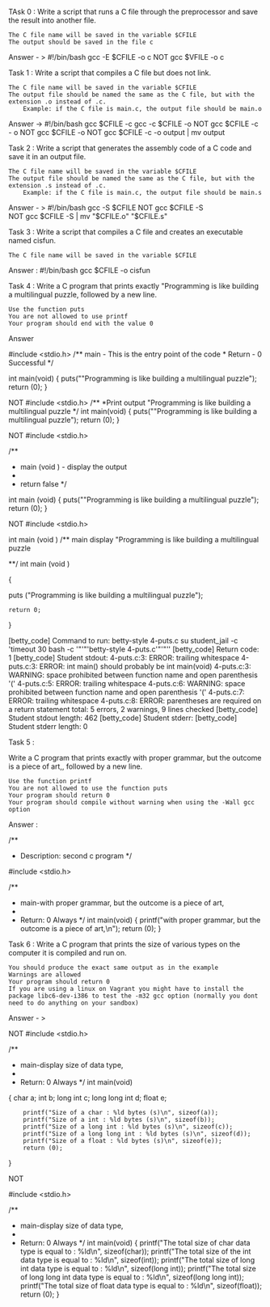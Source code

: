 TAsk 0 : Write a script that runs a C file through the preprocessor and save the result into another file.

    The C file name will be saved in the variable $CFILE
    The output should be saved in the file c
 
Answer - > 
 #!/bin/bash 
gcc -E $CFILE -o  c 
NOT gcc $VFILE -o c  


Task 1 : Write a script that compiles a C file but does not link.

    The C file name will be saved in the variable $CFILE
    The output file should be named the same as the C file, but with the extension .o instead of .c.
        Example: if the C file is main.c, the output file should be main.o

Answer -> #!/bin/bash 
	gcc $CFILE -c 
	gcc -c $CFILE -o
NOT 	gcc $CFILE -c - o 
NOT	gcc $CFILE -o 
NOT	gcc $CFILE -c -o output | mv output

Task 2 : Write a script that generates the assembly code of a C code and save it in an output file.

    The C file name will be saved in the variable $CFILE
    The output file should be named the same as the C file, but with the extension .s instead of .c.
        Example: if the C file is main.c, the output file should be main.s

Answer - > #!/bin/bash 
	gcc -S $CFILE
NOT 	gcc $CFILE -S	
NOT	gcc $CFILE -S | mv "$CFILE.o" "$CFILE.s"

Task 3 : Write a script that compiles a C file and creates an executable named cisfun.

    The C file name will be saved in the variable $CFILE

Answer : #!/bin/bash 
	gcc $CFILE -o cisfun 

Task 4 : Write a C program that prints exactly "Programming is like building a multilingual puzzle, followed by a new line.

    Use the function puts
    You are not allowed to use printf
    Your program should end with the value 0

Answer 

#include <stdio.h>
/**
   main - This is the entry point of the code *
   Return - 0 Successful */


int main(void)
{       puts("\"Programming is like building a multilingual puzzle");
        return (0);
}


NOT 
#include <stdio.h>
/**
 *Print output \"Programming is like building a multilingual puzzle
 */
int main(void)
{       puts("\"Programming is like building a multilingual puzzle");
        return (0);
}


NOT 
#include <stdio.h>

/**
* main (void )  - display the output 
*
* return false 
*/

int main (void)
{       puts("\"Programming is like building a multilingual puzzle");
        return (0);
}

NOT 
#include <stdio.h>

int main (void ) 
/** main 
 display "Programming is like building a multilingual puzzle

**/
int main (void )

{

 puts ("Programming is like building a multilingual puzzle");

	return 0;

} 


[betty_code] Command to run:
betty-style 4-puts.c
su student_jail -c 'timeout 30 bash -c '"'"'betty-style 4-puts.c'"'"''
[betty_code] Return code: 1
[betty_code] Student stdout:
4-puts.c:3: ERROR: trailing whitespace
4-puts.c:3: ERROR: int main() should probably be int main(void)
4-puts.c:3: WARNING: space prohibited between function name and open parenthesis '('
4-puts.c:5: ERROR: trailing whitespace
4-puts.c:6: WARNING: space prohibited between function name and open parenthesis '('
4-puts.c:7: ERROR: trailing whitespace
4-puts.c:8: ERROR: parentheses are required on a return statement
total: 5 errors, 2 warnings, 9 lines checked
[betty_code] Student stdout length: 462
[betty_code] Student stderr:
[betty_code] Student stderr length: 0

Task 5 : 

Write a C program that prints exactly with proper grammar, but the outcome is a piece of art,, followed by a new line.

    Use the function printf
    You are not allowed to use the function puts
    Your program should return 0
    Your program should compile without warning when using the -Wall gcc option


Answer :

/**
 * Description: second c program
 */

#include <stdio.h>

/**
 * main-with proper grammar, but the outcome is a piece of art,
 *
 * Return: 0 Always
 */
int main(void)
{
        printf("with proper grammar, but the outcome is a piece of art,\n");
        return (0);
}

Task 6 : Write a C program that prints the size of various types on the computer it is compiled and run on.

    You should produce the exact same output as in the example
    Warnings are allowed
    Your program should return 0
    If you are using a linux on Vagrant you might have to install the package libc6-dev-i386 to test the -m32 gcc option (normally you dont need to do anything on your sandbox)

Answer - > 

NOT 
#include <stdio.h>

/**
 * main-display size of data type,
 *
 * Return: 0 Always
 */
int main(void)

{
        char a; 
        int b;
        long int c;
        long long int d;
        float e;

        printf("Size of a char : %ld bytes (s)\n", sizeof(a));
        printf("Size of a int : %ld bytes (s)\n", sizeof(b));
        printf("Size of a long int : %ld bytes (s)\n", sizeof(c));
        printf("Size of a long long int : %ld bytes (s)\n", sizeof(d));
        printf("Size of a float : %ld bytes (s)\n", sizeof(e));
        return (0);
}

NOT 

#include <stdio.h>

/**
 * main-display size of data type,
 *
 * Return: 0 Always
 */
int main(void)
{
        printf("The total size of char data type is equal to : %ld\n", sizeof(char));
        printf("The total size of the int data type is equal to : %ld\n", sizeof(int));
        printf("The total size of long int data type is equal to : %ld\n", sizeof(long int));
        printf("The total size of long long int data type is equal to : %ld\n", sizeof(long long int));
        printf("The total size of float data type is equal to : %ld\n", sizeof(float));
        return (0);
}
